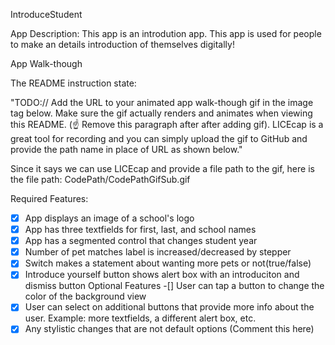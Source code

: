 IntroduceStudent

App Description: This app is an introdution app. This app is used for people to make an details introduction of themselves digitally!

App Walk-though

The README instruction state: 

"TODO:// Add the URL to your animated app walk-though gif in the image tag below. Make sure the gif actually renders and animates when viewing this README. (☝️ Remove this paragraph after after adding gif). LICEcap is a great tool for recording and you can simply upload the gif to GitHub and provide the path name in place of URL as shown below." 

Since it says we can use LICEcap and provide a file path to the gif, here is the file path: CodePath/CodePathGifSub.gif



Required Features:
-[x] App displays an image of a school's logo
-[x] App has three textfields for first, last, and school names
-[x] App has a segmented control that changes student year
-[x] Number of pet matches label is increased/decreased by stepper
-[x] Switch makes a statement about wanting more pets or not(true/false)
-[x] Introduce yourself button shows alert box with an introduciton and dismiss button
Optional Features
-[] User can tap a button to change the color of the background view
-[x] User can select on additional buttons that provide more info about the user. Example: more textfields, a different alert box, etc.
-[x] Any stylistic changes that are not default options (Comment this here)
